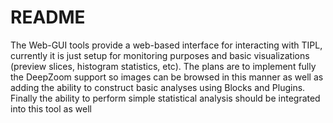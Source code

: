 # README

The Web-GUI tools provide a web-based interface for interacting with TIPL, currently it is just setup for monitoring purposes and basic visualizations (preview slices, histogram statistics, etc). The plans are to implement fully the DeepZoom support so images can be browsed in this manner as well as adding the ability to construct basic analyses using Blocks and Plugins. 
Finally the ability to perform simple statistical analysis should be integrated into this tool as well
